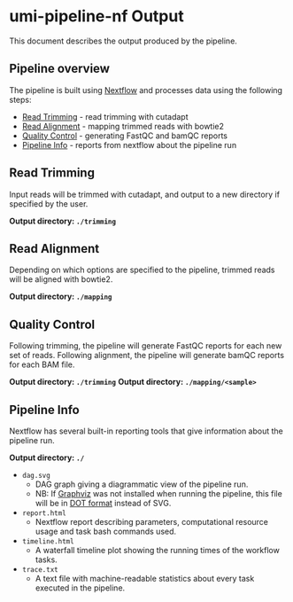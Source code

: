 # umi-pipeline-nf Output
This document describes the output produced by the pipeline.

## Pipeline overview
The pipeline is built using [Nextflow](https://www.nextflow.io/) and processes data using the following steps:

* [Read Trimming](#read-trimming) - read trimming with cutadapt
* [Read Alignment](#read-alignment) - mapping trimmed reads with bowtie2
* [Quality Control](#quality-control) - generating FastQC and bamQC reports
* [Pipeline Info](#pipeline-info) - reports from nextflow about the pipeline run

## Read Trimming
Input reads will be trimmed with cutadapt, and output to a new directory if specified by the user.

**Output directory: `./trimming`**


## Read Alignment
Depending on which options are specified to the pipeline, trimmed reads will be aligned with bowtie2.

**Output directory: `./mapping`**


## Quality Control
Following trimming, the pipeline will generate FastQC reports for each new set of reads. Following alignment, the pipeline will generate bamQC reports for each BAM file.

**Output directory: `./trimming`**
**Output directory: `./mapping/<sample>`**


## Pipeline Info
Nextflow has several built-in reporting tools that give information about the pipeline run.

**Output directory: `./`**

* `dag.svg`
  * DAG graph giving a diagrammatic view of the pipeline run.
  * NB: If [Graphviz](http://www.graphviz.org/) was not installed when running the pipeline, this file will be in [DOT format](http://www.graphviz.org/content/dot-language) instead of SVG.
* `report.html`
  * Nextflow report describing parameters, computational resource usage and task bash commands used.
* `timeline.html`
  * A waterfall timeline plot showing the running times of the workflow tasks.
* `trace.txt`
  * A text file with machine-readable statistics about every task executed in the pipeline.